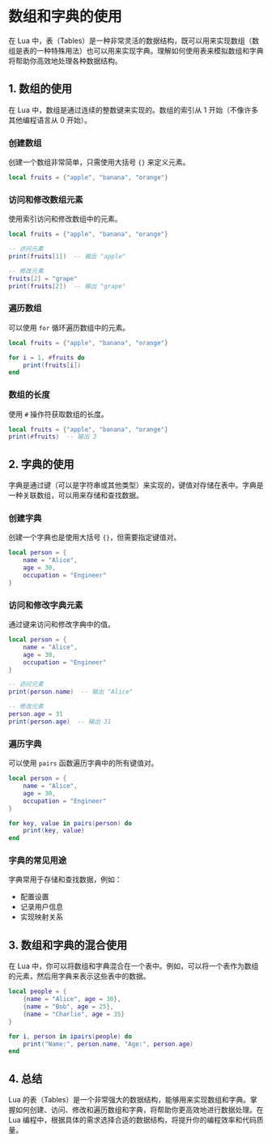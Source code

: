 # 数组和字典的使用

在 Lua 中，表（Tables）是一种非常灵活的数据结构，既可以用来实现数组（数组是表的一种特殊用法）也可以用来实现字典。理解如何使用表来模拟数组和字典将帮助你高效地处理各种数据结构。

## 1. 数组的使用

在 Lua 中，数组是通过连续的整数键来实现的。数组的索引从 1 开始（不像许多其他编程语言从 0 开始）。

### 创建数组

创建一个数组非常简单，只需使用大括号 `{}` 来定义元素。

```lua
local fruits = {"apple", "banana", "orange"}
```

### 访问和修改数组元素

使用索引访问和修改数组中的元素。

```lua
local fruits = {"apple", "banana", "orange"}

-- 访问元素
print(fruits[1])  -- 输出 "apple"

-- 修改元素
fruits[2] = "grape"
print(fruits[2])  -- 输出 "grape"
```

### 遍历数组

可以使用 `for` 循环遍历数组中的元素。

```lua
local fruits = {"apple", "banana", "orange"}

for i = 1, #fruits do
    print(fruits[i])
end
```

### 数组的长度

使用 `#` 操作符获取数组的长度。

```lua
local fruits = {"apple", "banana", "orange"}
print(#fruits)  -- 输出 3
```

## 2. 字典的使用

字典是通过键（可以是字符串或其他类型）来实现的，键值对存储在表中。字典是一种关联数组，可以用来存储和查找数据。

### 创建字典

创建一个字典也是使用大括号 `{}`，但需要指定键值对。

```lua
local person = {
    name = "Alice",
    age = 30,
    occupation = "Engineer"
}
```

### 访问和修改字典元素

通过键来访问和修改字典中的值。

```lua
local person = {
    name = "Alice",
    age = 30,
    occupation = "Engineer"
}

-- 访问元素
print(person.name)  -- 输出 "Alice"

-- 修改元素
person.age = 31
print(person.age)  -- 输出 31
```

### 遍历字典

可以使用 `pairs` 函数遍历字典中的所有键值对。

```lua
local person = {
    name = "Alice",
    age = 30,
    occupation = "Engineer"
}

for key, value in pairs(person) do
    print(key, value)
end
```

### 字典的常见用途

字典常用于存储和查找数据，例如：

- 配置设置
- 记录用户信息
- 实现映射关系

## 3. 数组和字典的混合使用

在 Lua 中，你可以将数组和字典混合在一个表中。例如，可以将一个表作为数组的元素，然后用字典来表示这些表中的数据。

```lua
local people = {
    {name = "Alice", age = 30},
    {name = "Bob", age = 25},
    {name = "Charlie", age = 35}
}

for i, person in ipairs(people) do
    print("Name:", person.name, "Age:", person.age)
end
```

## 4. 总结

Lua 的表（Tables）是一个非常强大的数据结构，能够用来实现数组和字典。掌握如何创建、访问、修改和遍历数组和字典，将帮助你更高效地进行数据处理。在 Lua 编程中，根据具体的需求选择合适的数据结构，将提升你的编程效率和代码质量。